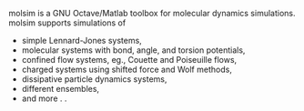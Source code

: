 molsim is a GNU Octave/Matlab toolbox for molecular dynamics simulations. molsim supports simulations of
- simple Lennard-Jones systems,
- molecular systems with bond, angle, and torsion potentials,
- confined flow systems, eg., Couette and Poiseuille flows,
- charged systems using shifted force and Wolf methods,
- dissipative particle dynamics systems,
- different ensembles,
- and more . .
